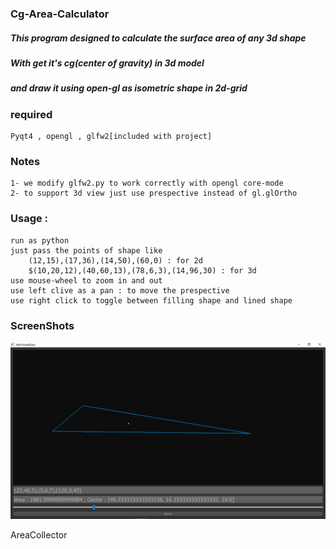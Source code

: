 ### Cg-Area-Calculator
##### This program designed to calculate the surface area of any 3d shape
##### With get it's cg(center of gravity) in 3d model 
##### and draw it using open-gl as isometric shape in 2d-grid

### required
    Pyqt4 , opengl , glfw2[included with project]
### Notes 
    1- we modify glfw2.py to work correctly with opengl core-mode
    2- to support 3d view just use prespective instead of gl.glOrtho
### Usage : 
    run as python 
    just pass the points of shape like 
        (12,15),(17,36),(14,50),(60,0) : for 2d
        $(10,20,12),(40,60,13),(78,6,3),(14,96,30) : for 3d
    use mouse-wheel to zoom in and out
    use left clive as a pan : to move the prespective
    use right click to toggle between filling shape and lined shape
    
### ScreenShots 
![SS](./Screenshot.png)
    
AreaCollector
